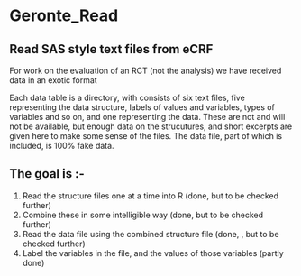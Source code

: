 # Geronte_Read
## Read SAS style text files from eCRF

For work on the evaluation of an RCT (not the analysis) we have received data in an exotic format 

Each data table is a directory, with consists of six text files, five representing the data
structure, labels of values and variables, types of variables and so on, and one representing the
data. These are not and will not be available, but enough data on the strucutures, and short
excerpts are given here to make some sense of the files.
The data file, part of which is included, is 100% fake data.

## The goal is :-
1) Read the structure files one at a time into R (done, but to be checked further)
2) Combine these in some intelligible way (done, but to be checked further)
3) Read the data file using the combined structure file (done, , but to be checked further)
4) Label the variables in the file, and the values of those variables (partly done)
